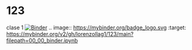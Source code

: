 # 123
clase 1
[![Binder](https://mybinder.org/badge_logo.svg)](https://mybinder.org/v2/gh/lorenzollag1/123/main?filepath=00_00_binder.ipynb)
.. image:: https://mybinder.org/badge_logo.svg
 :target: https://mybinder.org/v2/gh/lorenzollag1/123/main?filepath=00_00_binder.ipynb
